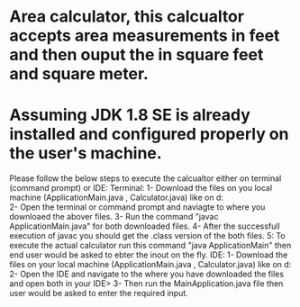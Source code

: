 # Area calculator, this calcualtor accepts area measurements in feet and then ouput the in square feet and square meter.
# Assuming JDK 1.8 SE is already installed and configured properly on the user's machine.
Please follow the below steps to execute the calcualtor either on terminal (command prompt) or IDE:
Terminal:
  1- Download the files on you local machine (ApplicationMain.java , Calculator.java) like on d:\
  2- Open the terminal or command prompt and naviagte to where you downloaed the abover files.
  3- Run the command "javac ApplicationMain.java" for both downloaded files.
  4- After the successfull execution of javac you should get the .class version of the both files.
  5: To execute the actual calculator run this command "java ApplicationMain" then end user would be asked to ebter the inout on the fly.
IDE:
  1- Download the files on your local machine (ApplicationMain.java , Calculator.java) like on d:\
  2- Open the IDE and navigate to the where you have downloaded the files and open both in your IDE>
  3- Then run the MainApplication.java file then user would be asked to enter the required input.
